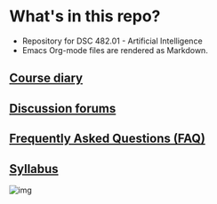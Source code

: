 

# What's in this repo?

-   Repository for DSC 482.01 - Artificial Intelligence
-   Emacs Org-mode files are rendered as Markdown.


## [Course diary](https://github.com/birkenkrahe/ai482/blob/main/diary.md)


## [Discussion forums](https://github.com/birkenkrahe/ai482/discussions)


## [Frequently Asked Questions (FAQ)](https://github.com/birkenkrahe/ai482/blob/main/FAQ.md)


## [Syllabus](https://github.com/birkenkrahe/ai482/blob/main/syllabus.md)

![img](/home/marcus/GitHub/ai482/1_overview/img/risks.jpg)

